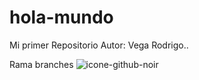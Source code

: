 # hola-mundo
Mi primer Repositorio
Autor: Vega Rodrigo..

Rama branches
![icone-github-noir](https://user-images.githubusercontent.com/99366427/153296472-31b5ac91-d728-4e21-bb8c-6c2c9619607a.png)
